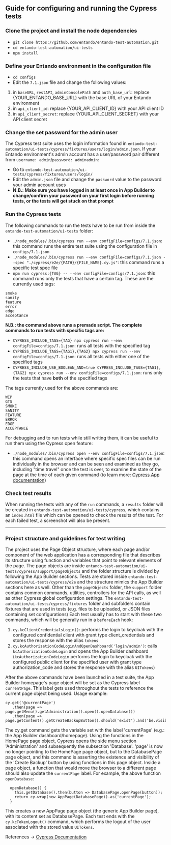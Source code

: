 ## Guide for configuring and running the Cypress tests

### Clone the project and install the node dependencies
- `git clone https://github.com/entando/entando-test-automation.git`
- `cd entando-test-automation/ui-tests`
- `npm install`
### Define your Entando environment in the configuration file
- `cd configs`
- Edit the `7.1.json` file and change the following values:
1) in `baseURL`, `restAPI`, `adminConsolePath` and `auth_base_url`: replace {YOUR_ENTANDO_BASE_URL} with the base URL of your Entando environment
2) in `api_client_id`: replace {YOUR_API_CLIENT_ID} with your API client ID
3) in `api_client_secret`: replace {YOUR_API_CLIENT_SECRET} with your API client secret
### Change the set password for the admin user
The Cypress test suite uses the login information found in `entando-test-automation/ui-tests/cypress/fixtures/users/login/admin.json`.
If your Entando environment's admin account has a user/password pair different from `username: admin`/`password: adminadmin`:
- Go to `entando-test-automation/ui-tests/cypress/fixtures/users/login/`
- Edit the `admin.json` file and change the `password` value to the password your admin account uses
- **N.B.: Make sure you have logged in at least once in App Builder to change/confirm your password on your first login before running tests, or the tests will get stuck on that prompt**
### Run the Cypress tests
The following commands to run the tests have to be run from inside the `entando-test-automation/ui-tests` folder:
- `./node_modules/.bin/cypress run --env configFile=configs/7.1.json`: this command runs the entire test suite using the configuration file in `configs/7.1.json`
- `./node_modules/.bin/cypress run --env configFile=configs/7.1.json --spec "./cypress/e2e/{PATH}/{FILE_NAME}.cy.js"`: this command runs a specific test spec file
- `npm run cypress:{TAG} -- --env configFile=configs/7.1.json`: this command runs only the tests that have a certain tag. These are the currently used tags:
```
smoke
sanity
feature
error
edge
acceptance
```
**N.B.: the command above runs a premade script. The complete commands to run tests with specific tags are:**
- `CYPRESS_INCLUDE_TAGS={TAG} npx cypress run --env configFile=configs/7.1.json`: runs all tests with the specified tag
- `CYPRESS_INCLUDE_TAGS={TAG1},{TAG2} npx cypress run --env configFile=configs/7.1.json`: runs all tests with either one of the specified tags
- `CYPRESS_INCLUDE_USE_BOOLEAN_AND=true CYPRESS_INCLUDE_TAGS={TAG1},{TAG2} npx cypress run --env configFile=configs/7.1.json`: runs only the tests that have **both** of the specified tags

The tags currently used for the above commands are:
```
WIP
GTS
SMOKE
SANITY
FEATURE
ERROR
EDGE
ACCEPTANCE
```
For debugging and to run tests while still writing them, it can be useful to run them using the Cypress open feature:
- `./node_modules/.bin/cypress open --env configFile=configs/7.1.json`: this command opens an interface where specific spec files can be run individually in the browser and can be seen and examined as they go, including "time travel" once the test is over, to examine the state of the page at the time of each given command (to learn more: [Cypress App documentation](https://docs.cypress.io/guides/core-concepts/cypress-app))
### Check test results
When running the tests with any of the `run` commands, a `results` folder will be created in `entando-test-automation/ui-tests/cypress`, which contains an `index.html` file which can be opened to check the results of the test. For each failed test, a screenshot will also be present.

---

### Project structure and guidelines for test writing

The project uses the Page Object structure, where each page and/or component of the web application has a corresponding file that describes its structure using function and variables that point to relevant elements of the page.
The page objects are inside `entando-test-automation/ui-tests/cypress/support/pageObjects` and the folder structure is divided by following the App Builder sections.
Tests are stored inside `entando-test-automation/ui-tests/cypress/e2e` and the structure mimics the App Builder sections here as well.
Other than the `pageObjects` folder, the `support` folder contains common commands, utilities, controllers for the API calls, as well as other Cypress global configuration settings.
The `entando-test-automation/ui-tests/cypress/fixtures` folder and subfolders contain fixtures that are used in tests (e.g. files to be uploaded, or JSON files containing set configurations)
Each test usually has to start with these two commands, which will be generally run in a `beforeEach` hook:
1) `cy.kcClientCredentialsLogin()`: performs the login to keycloak with the configured confidential client with grant type client_credentials and stores the response with the alias `tokens`
2) `cy.kcAuthorizationCodeLoginAndOpenDashboard('login/admin')`: calls `kcAuthorizationCodeLogin` and opens the App Builder dashboard (`kcAuthorizationCodeLogin` performs the login to keycloak with the configured public client for the specified user with grant type authorization_code and stores the response with the alias `UITokens`)

After the above commands have been launched in a test suite, the App Builder homepage's page object will be set as the Cypress label `currentPage`. This label gets used throughout the tests to reference the current page object being used.
Usage example:
```
cy.get('@currentPage')
   .then(page => page.getMenu().getAdministration().open().openDatabase())
   .then(page => page.getContent().getCreateBackupButton().should('exist').and('be.visible');
```
The cy.get command gets the variable set with the label 'currentPage' (e.g.: the App Builder dashboard/homepage). Using the functions in the HomePage page object, Cypress opens the side menu section 'Administration' and subsequently the subsection 'Database'. 'page' is now no longer pointing to the HomePage page object, but to the DatabasePage page object, and this command is asserting the existence and visibility of the 'Create Backup' button by using functions in this page object.
Inside a page object, a function that would move the browser to a different page should also update the `currentPage` label. For example, the above function `openDatabase`:
```
  openDatabase() {
    this.getDatabase().then(button => DatabasePage.openPage(button));
    return cy.wrap(new AppPage(DatabasePage)).as('currentPage');
  }
```
This creates a new AppPage page object (the generic App Builder page), with its content set as DatabasePage.
Each test ends with the `cy.kcTokenLogout()` command, which performs the logout of the user associated with the stored value `UITokens`.

References -> [Cypress Documentation](https://docs.cypress.io/guides/overview/why-cypress)